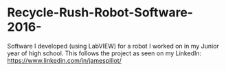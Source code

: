 # Recycle-Rush-Robot-Software-2016-
Software I developed (using LabVIEW) for a robot I worked on in my Junior year of high school. This follows the project as seen on my LinkedIn: https://www.linkedin.com/in/jamespillot/
